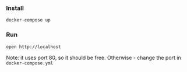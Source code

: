 ### Install
```
docker-compose up
```

### Run
```
open http://localhost
```
Note: it uses port 80, so it should be free. Otherwise - change the port in `docker-compose.yml`

